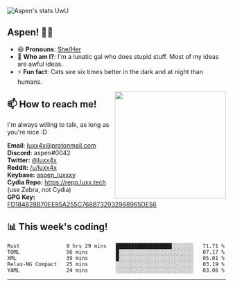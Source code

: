 ![Aspen's stats UwU](https://github-readme-stats.vercel.app/api?username=aspenluxxxy&show_icons=true&theme=onedark)

## Aspen! 🏳️‍⚧️

 - 😄 **Pronouns**: [She/Her](https://www.mypronouns.org/she-her)
 - 👩 **Who am I?**: I'm a lunatic gal who does stupid stuff. Most of my ideas are awful ideas.  
 - ⚡ **Fun fact**: <!--START_SECTION:catfact-->Cats see six times better in the dark and at night than humans.<!--END_SECTION:catfact-->
 
<img align="right" src="https://raw.githubusercontent.com/aspenluxxxy/aspenluxxxy/master/crab.jpg" width="256px" height="247px" />  

## 📫 How to reach me!
I'm always willing to talk, as long as you're nice :D

**Email**: luxx4x@protonmail.com  
**Discord:** aspen#0042  
**Twitter:** [@luxx4x](https://twitter.com/luxx4x)  
**Reddit:** [/u/luxx4x](https://reddit.com/user/luxx4x/)  
**Keybase:** [aspen_luxxxy](https://keybase.io/aspen_luxxxy)  
**Cydia Repo:** https://repo.luxx.tech (use Zebra, not Cydia)  
**GPG Key:** [FD184828B70EE85A255C768B732932968965DE56](https://aspenuwu.me/aspen-public.asc)

## 📊 **This week's coding!**
<!--START_SECTION:waka-->
```text
Rust               9 hrs 29 mins   ██████████████████░░░░░░░   71.71 % 
TOML               56 mins         █░░░░░░░░░░░░░░░░░░░░░░░░   07.17 % 
XML                39 mins         █░░░░░░░░░░░░░░░░░░░░░░░░   05.01 % 
Relax-NG Compact   25 mins         ░░░░░░░░░░░░░░░░░░░░░░░░░   03.19 % 
YAML               24 mins         ░░░░░░░░░░░░░░░░░░░░░░░░░   03.06 %
```
<!--END_SECTION:waka-->

-------
